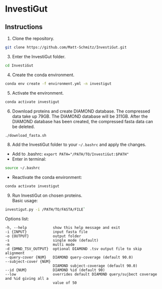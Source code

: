 # InvestiGut

## Instructions
1. Clone the repository.  
```bash
git clone https://github.com/Matt-Schmitz/InvestiGut.git
```
3. Enter the InvestiGut folder.  
```bash
cd InvestiGut
```
4. Create the conda environment.  
```bash
conda env create -f environment.yml -n investigut
```
5. Activate the environment.  
```bash
conda activate investigut
```
6. Download proteins and create DIAMOND database. The compressed data take up 79GB. The DIAMOND database will be 311GB. After the DIAMOND database has been created, the compressed fasta data can be deleted.  
```bash
./download_fasta.sh
```
8. Add the InvestiGut folder to your `~/.bashrc` and apply the changes.  
- Add to .bashrc: `export PATH="/PATH/TO/InvestiGut:$PATH"`
- Enter in terminal:
```bash
source ~/.bashrc
```
- Reactivate the conda environment:
```bash
conda activate investigut
```

9. Run InvestiGut on chosen proteins.  
Basic usage:

```bash
investigut.py -i /PATH/TO/FASTA/FILE`
```
  
Options list:
```
-h, --help            show this help message and exit
-i {INPUT}            input fasta file
-o {OUTPUT}           output folder
-s                    single mode (default)
-m                    multi mode
-d {DMND_TSV_OUTPUT}  optional DIAMOND .tsv output file to skip alignment
--query-cover {NUM}   DIAMOND query-coverage (default 90.0)
--subject-cover {NUM}
                      DIAMOND subject-coverage (default 90.0)
--id {NUM}            DIAMOND %id (default 90)
--low                 overrides default DIAMOND query/sujbect coverage and %id giving all a
                      value of 50
```
